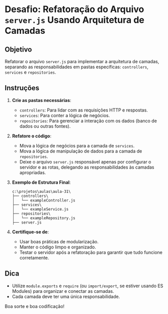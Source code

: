 # Desafio: Refatoração do Arquivo `server.js` Usando Arquitetura de Camadas

## Objetivo
Refatorar o arquivo `server.js` para implementar a arquitetura de camadas, separando as responsabilidades em pastas específicas: `controllers`, `services` e `repositories`.

## Instruções
1. **Crie as pastas necessárias**:
   - `controllers`: Para lidar com as requisições HTTP e respostas.
   - `services`: Para conter a lógica de negócios.
   - `repositories`: Para gerenciar a interação com os dados (banco de dados ou outras fontes).

2. **Refatore o código**:
   - Mova a lógica de negócios para a camada de `services`.
   - Mova a lógica de manipulação de dados para a camada de `repositories`.
   - Deixe o arquivo `server.js` responsável apenas por configurar o servidor e as rotas, delegando as responsabilidades às camadas apropriadas.

3. **Exemplo de Estrutura Final**:
   ```
   c:\projetos\aulas\aula-31\
   ├── controllers\
   │   └── exampleController.js
   ├── services\
   │   └── exampleService.js
   ├── repositories\
   │   └── exampleRepository.js
   ├── server.js
   ```

4. **Certifique-se de**:
   - Usar boas práticas de modularização.
   - Manter o código limpo e organizado.
   - Testar o servidor após a refatoração para garantir que tudo funcione corretamente.

## Dica
- Utilize `module.exports` e `require` (ou `import/export`, se estiver usando ES Modules) para organizar e conectar as camadas.
- Cada camada deve ter uma única responsabilidade.

Boa sorte e boa codificação!
